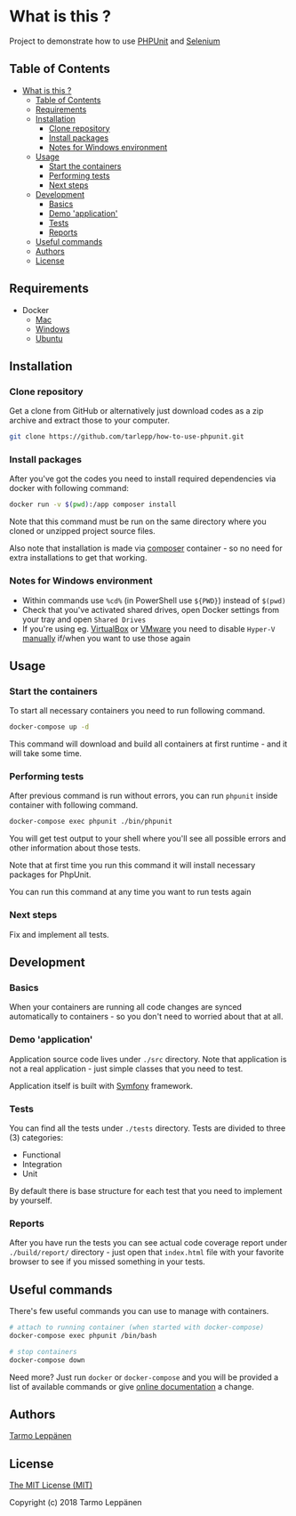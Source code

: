 # What is this ?

Project to demonstrate how to use [PHPUnit](https://phpunit.de/) and [Selenium](http://www.seleniumhq.org/)

## Table of Contents

* [What is this ?](#what-is-this-)
  * [Table of Contents](#table-of-contents)
  * [Requirements](#requirements)
  * [Installation](#installation)
     * [Clone repository](#clone-repository)
     * [Install packages](#install-packages)
     * [Notes for Windows environment](#notes-for-windows-environment)
  * [Usage](#usage)
     * [Start the containers](#start-the-containers)
     * [Performing tests](#performing-tests)
     * [Next steps](#next-steps)
  * [Development](#development)
     * [Basics](#basics)
     * [Demo 'application'](#demo-application)
     * [Tests](#tests)
     * [Reports](#reports)
  * [Useful commands](#useful-commands)
  * [Authors](#authors)
  * [License](#license)

## Requirements

* Docker
  * [Mac](https://docs.docker.com/docker-for-mac/install/)
  * [Windows](https://docs.docker.com/docker-for-windows/install/)
  * [Ubuntu](https://docs.docker.com/engine/installation/linux/docker-ce/ubuntu/)
  
## Installation

### Clone repository

Get a clone from GitHub or alternatively just download codes as a zip archive
and extract those to your computer.

```bash
git clone https://github.com/tarlepp/how-to-use-phpunit.git
```

### Install packages

After you've got the codes you need to install required dependencies via
docker with following command:

```bash
docker run -v $(pwd):/app composer install
```

Note that this command must be run on the same directory where you cloned or 
unzipped project source files.

Also note that installation is made via [composer](https://hub.docker.com/_/composer/)
container - so no need for extra installations to get that working.

### Notes for Windows environment

* Within commands use `%cd%` (in PowerShell use `${PWD}`) instead of `$(pwd)`
* Check that you've activated shared drives, open Docker settings from your tray and open `Shared Drives`
* If you're using eg. [VirtualBox](https://www.virtualbox.org/) or [VMware](https://www.vmware.com/solutions/virtualization.html) you need to disable `Hyper-V` [manually](https://docs.microsoft.com/en-us/virtualization/hyper-v-on-windows/quick-start/enable-hyper-v) if/when you want to use those again

## Usage

### Start the containers

To start all necessary containers you need to run following command.

```bash
docker-compose up -d
```

This command will download and build all containers at first runtime - and it
will take some time.

### Performing tests

After previous command is run without errors, you can run `phpunit` inside
container with following command.

```bash
docker-compose exec phpunit ./bin/phpunit
```

You will get test output to your shell where you'll see all possible errors
and other information about those tests.

Note that at first time you run this command it will install necessary packages
for PhpUnit.

You can run this command at any time you want to run tests again

### Next steps

Fix and implement all tests.

## Development

### Basics

When your containers are running all code changes are synced automatically to
containers - so you don't need to worried about that at all.

### Demo 'application'

Application source code lives under `./src` directory. Note that application
is not a real application - just simple classes that you need to test.

Application itself is built with [Symfony](https://symfony.com/) framework. 

### Tests

You can find all the tests under `./tests` directory. Tests are divided to 
three (3) categories:

* Functional
* Integration
* Unit

By default there is base structure for each test that you need to implement by
yourself.

### Reports

After you have run the tests you can see actual code coverage report under
`./build/report/` directory - just open that `index.html` file with your 
favorite browser to see if you missed something in your tests.

## Useful commands

There's few useful commands you can use to manage with containers.

```bash
# attach to running container (when started with docker-compose)
docker-compose exec phpunit /bin/bash

# stop containers
docker-compose down
```

Need more? Just run `docker` or `docker-compose` and you will be provided a
list of available commands or give [online documentation](https://docs.docker.com/engine/reference/commandline/docker/) 
a change.

## Authors

[Tarmo Leppänen](https://github.com/tarlepp)

## License

[The MIT License (MIT)](LICENSE)

Copyright (c) 2018 Tarmo Leppänen

